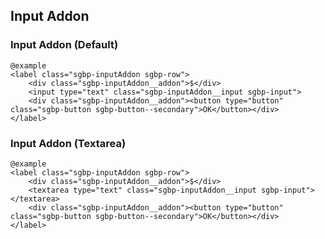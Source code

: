 ## Input Addon

### Input Addon (Default)

    @example
    <label class="sgbp-inputAddon sgbp-row">
        <div class="sgbp-inputAddon__addon">$</div>
        <input type="text" class="sgbp-inputAddon__input sgbp-input">
        <div class="sgbp-inputAddon__addon"><button type="button" class="sgbp-button sgbp-button--secondary">OK</button></div>
    </label>

### Input Addon (Textarea)

    @example
    <label class="sgbp-inputAddon sgbp-row">
        <div class="sgbp-inputAddon__addon">$</div>
        <textarea type="text" class="sgbp-inputAddon__input sgbp-input"></textarea>
        <div class="sgbp-inputAddon__addon"><button type="button" class="sgbp-button sgbp-button--secondary">OK</button></div>
    </label>

